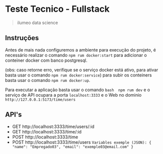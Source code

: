 # Teste Tecnico - Fullstack

> ilumeo data science

## Instruções
Antes de mais nada configuremos a ambiente para execução do projeto, é necessário realizar o comando ```npm rum docker:start``` para adicionar o conteiner docker com banco postgresql. 

(obs: caso retorne erro, verifique se o serviço docker está ativo, para ativar basta usar o comando ```npm rum docker:service```) para subir os conteiners basta usar o comando ```npm rum docker:up```.

Para executar a aplicação basta usar o comando ```bash  npm rum dev``` e o serviço de API ocupara a porta `localhost:3333` e o Web no dominio `http://127.0.0.1:5173/time/users`

## API's
- GET http://localhost:3333/time/users/:id 
- GET http://localhost:3333/time/:id
- POST http://localhost:3333/time
- POST http://localhost:3333/time/users
  `Variables exemple (JSON):
  {
	"name": "Empregado03",
	"email": "exemple03@email.com"
  }`
